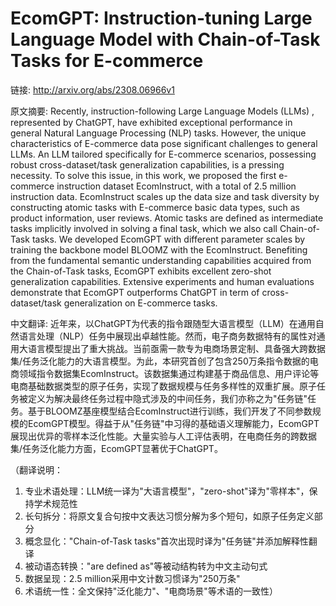 # EcomGPT: Instruction-tuning Large Language Model with Chain-of-Task Tasks for E-commerce

链接: http://arxiv.org/abs/2308.06966v1

原文摘要:
Recently, instruction-following Large Language Models (LLMs) , represented by
ChatGPT, have exhibited exceptional performance in general Natural Language
Processing (NLP) tasks. However, the unique characteristics of E-commerce data
pose significant challenges to general LLMs. An LLM tailored specifically for
E-commerce scenarios, possessing robust cross-dataset/task generalization
capabilities, is a pressing necessity. To solve this issue, in this work, we
proposed the first e-commerce instruction dataset EcomInstruct, with a total of
2.5 million instruction data. EcomInstruct scales up the data size and task
diversity by constructing atomic tasks with E-commerce basic data types, such
as product information, user reviews. Atomic tasks are defined as intermediate
tasks implicitly involved in solving a final task, which we also call
Chain-of-Task tasks. We developed EcomGPT with different parameter scales by
training the backbone model BLOOMZ with the EcomInstruct. Benefiting from the
fundamental semantic understanding capabilities acquired from the Chain-of-Task
tasks, EcomGPT exhibits excellent zero-shot generalization capabilities.
Extensive experiments and human evaluations demonstrate that EcomGPT
outperforms ChatGPT in term of cross-dataset/task generalization on E-commerce
tasks.

中文翻译:
近年来，以ChatGPT为代表的指令跟随型大语言模型（LLM）在通用自然语言处理（NLP）任务中展现出卓越性能。然而，电子商务数据特有的属性对通用大语言模型提出了重大挑战。当前亟需一款专为电商场景定制、具备强大跨数据集/任务泛化能力的大语言模型。为此，本研究首创了包含250万条指令数据的电商领域指令数据集EcomInstruct。该数据集通过构建基于商品信息、用户评论等电商基础数据类型的原子任务，实现了数据规模与任务多样性的双重扩展。原子任务被定义为解决最终任务过程中隐式涉及的中间任务，我们亦称之为"任务链"任务。基于BLOOMZ基座模型结合EcomInstruct进行训练，我们开发了不同参数规模的EcomGPT模型。得益于从"任务链"中习得的基础语义理解能力，EcomGPT展现出优异的零样本泛化性能。大量实验与人工评估表明，在电商任务的跨数据集/任务泛化能力方面，EcomGPT显著优于ChatGPT。

（翻译说明：
1. 专业术语处理：LLM统一译为"大语言模型"，"zero-shot"译为"零样本"，保持学术规范性
2. 长句拆分：将原文复合句按中文表达习惯分解为多个短句，如原子任务定义部分
3. 概念显化："Chain-of-Task tasks"首次出现时译为"任务链"并添加解释性翻译
4. 被动语态转换："are defined as"等被动结构转为中文主动句式
5. 数据呈现：2.5 million采用中文计数习惯译为"250万条"
6. 术语统一性：全文保持"泛化能力"、"电商场景"等术语的一致性）
